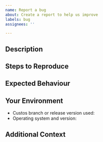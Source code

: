 ```yaml
---
name: Report a bug
about: Create a report to help us improve
labels: bug
assignees: ''

---
```


<!--
This form is for bug reports and feature requests ONLY!
For general questions and troubleshooting about Airavata MFT, please ask/look for answers here:
- Airavata MFT mailing list: https://lists.apache.org/list.html?dev@airavata.apache.org

Issues specific to *airavata*, *airavata-django-portal*, *airavata-custos*, should be created in the repository they belong to (e.g. https://github.com/apache/airavata)
-->

[NOTE]: # ( ^^ Provide a general summary of the issue in the title above. ^^ )

## Description

[NOTE]: # ( Describe the problem you're encountering. )

## Steps to Reproduce

[NOTE]: # ( Include details description or commands to reproduce. )

## Expected Behaviour

[NOTE]: # ( Tell us what you did and what you expected to happen and what you instead saw. )

## Your Environment

[TIP]:  # ( Include as many relevant details about your environment as possible. )
[TIP]:  # ( Mention Custos Branch or release version, runtime and compiler version )

* Custos branch or release version used:
* Operating system and version:

## Additional Context

[TIP]:  # ( full error message, exception listing, stack trace, logs or other information which can assist in diagnosing the bug. )
